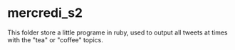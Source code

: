 # mercredi_s2
This folder store a little programe in ruby, used to output all tweets at times with the "tea" or "coffee" topics.